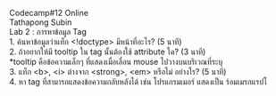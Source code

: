 Codecamp#12 Online <br/>
    Tathapong Subin <br/>
    Lab 2 : การหาข้อมูล Tag <br/>
        1. ค้นหาข้อมูลว่าแท็ก <!doctype> มีหน้าที่อะไร? (5 นาที) <br/>
        2. ถ้าอยากให้มี tooltip ใน tag นั้นต้องใช้ attribute ใด? (3 นาที) <br/>
            *tooltip คือข้อความเล็กๆ ที่แสดงเมื่อเลื่อน mouse ไปวางบนบริเวณที่ระบุ <br/>
        3. แท็ก  &lt;b&gt;, &lt;i&gt; ต่างจาก &lt;strong&gt;, &lt;em&gt; หรือไม่ อย่างไร? (5 นาที) <br/>
        4. หา tag ที่สามารถแสดงข้อความกลับหลังได้ เช่น โปรแกรมเมอร์ แสดงเป็น ร์อมเมรกแรปโ <br/>
